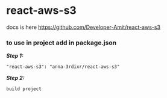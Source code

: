 # react-aws-s3
docs is here https://github.com/Developer-Amit/react-aws-s3

### to use in project add in package.json 
***Step 1:***

    "react-aws-s3": "anna-3rdixr/react-aws-s3"
***Step 2:***

    build project


